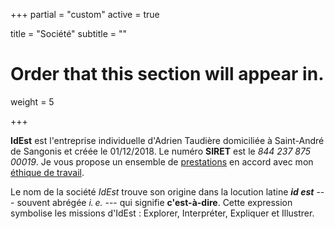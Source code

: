 +++
partial = "custom"
active = true

title = "Société"
subtitle = ""

# Order that this section will appear in.
weight = 5

+++

**IdEst** est l'entreprise individuelle d'Adrien Taudière domiciliée à Saint-André de Sangonis et créée le 01/12/2018.
Le numéro **SIRET** est le *844 237 875 00019*. Je vous propose un ensemble de [prestations](/offres/#offres) en accord avec mon [éthique de travail](/manifeste/).

Le nom de la société *IdEst* trouve son origine dans la locution latine ***id est*** <sup><a href="https://fr.wikipedia.org/wiki/Id_est"><i class="fa fa-wikipedia-w" style="font-size: 0.5rem;"></i> </a></sup> --- souvent abrégée *i. e.* --- qui signifie **c'est-à-dire**. Cette expression symbolise les missions d'IdEst : Explorer, Interpréter, Expliquer et Illustrer.